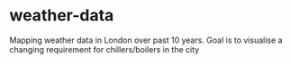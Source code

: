 # weather-data
Mapping weather data in London over past 10 years. Goal is to visualise a changing requirement for chillers/boilers in the city
